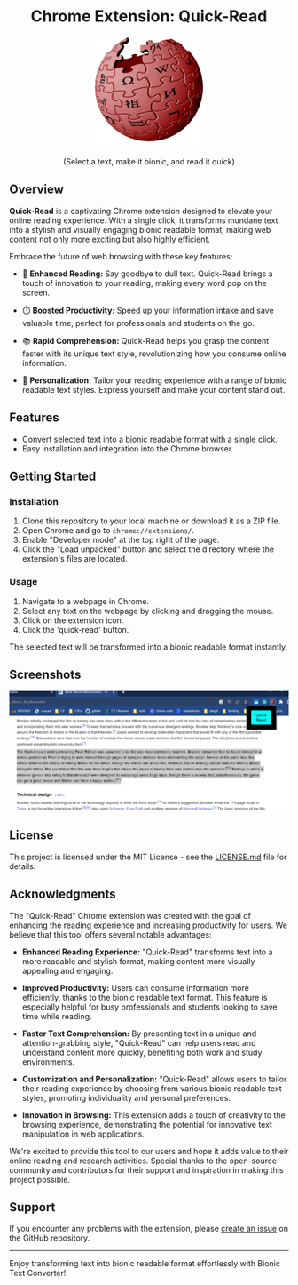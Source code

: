 <h1 align='center'>Chrome Extension: Quick-Read</h1>

<div align="center">
  <img src="imgs/icon-128.png" alt="Extension Logo" width="200">
  <p>(Select a text, make it bionic, and read it quick)</p>
</div>

## Overview

**Quick-Read** is a captivating Chrome extension designed to elevate your online reading experience. With a single click, it transforms mundane text into a stylish and visually engaging bionic readable format, making web content not only more exciting but also highly efficient.

Embrace the future of web browsing with these key features:

- 🚀 **Enhanced Reading:** Say goodbye to dull text. Quick-Read brings a touch of innovation to your reading, making every word pop on the screen.

- ⏱️ **Boosted Productivity:** Speed up your information intake and save valuable time, perfect for professionals and students on the go.

- 📚 **Rapid Comprehension:** Quick-Read helps you grasp the content faster with its unique text style, revolutionizing how you consume online information.

- 🎨 **Personalization:** Tailor your reading experience with a range of bionic readable text styles. Express yourself and make your content stand out.

## Features

- Convert selected text into a bionic readable format with a single click.
- Easy installation and integration into the Chrome browser.

## Getting Started

### Installation

1. Clone this repository to your local machine or download it as a ZIP file.
2. Open Chrome and go to `chrome://extensions/`.
3. Enable "Developer mode" at the top right of the page.
4. Click the "Load unpacked" button and select the directory where the extension's files are located.

### Usage

1. Navigate to a webpage in Chrome.
2. Select any text on the webpage by clicking and dragging the mouse.
3. Click on the extension icon.
4. Click the 'quick-read' button.

The selected text will be transformed into a bionic readable format instantly.

## Screenshots

<div align="center">
  <img src="imgs/screenshot.png" alt="Extension Logo" width="900">
</div>

## License

This project is licensed under the MIT License - see the [LICENSE.md](LICENSE.md) file for details.

## Acknowledgments

The "Quick-Read" Chrome extension was created with the goal of enhancing the reading experience and increasing productivity for users. We believe that this tool offers several notable advantages:

- **Enhanced Reading Experience:** "Quick-Read" transforms text into a more readable and stylish format, making content more visually appealing and engaging.

- **Improved Productivity:** Users can consume information more efficiently, thanks to the bionic readable text format. This feature is especially helpful for busy professionals and students looking to save time while reading.

- **Faster Text Comprehension:** By presenting text in a unique and attention-grabbing style, "Quick-Read" can help users read and understand content more quickly, benefiting both work and study environments.

- **Customization and Personalization:** "Quick-Read" allows users to tailor their reading experience by choosing from various bionic readable text styles, promoting individuality and personal preferences.

- **Innovation in Browsing:** This extension adds a touch of creativity to the browsing experience, demonstrating the potential for innovative text manipulation in web applications.

We're excited to provide this tool to our users and hope it adds value to their online reading and research activities.
Special thanks to the open-source community and contributors for their support and inspiration in making this project possible.

## Support

If you encounter any problems with the extension, please [create an issue](https://github.com/Madhav-MKNC/quick-read/issue) on the GitHub repository.

---

Enjoy transforming text into bionic readable format effortlessly with Bionic Text Converter!
